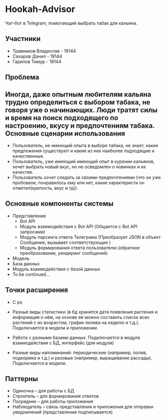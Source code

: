 # Hookah-Advisor
Чат-бот в Telegram, помогающий выбрать табак для кальяна.

Участники
---------
- Травников Владислав - 19144
- Сахаров Данил - 19144
- Гарипов Тимур - 19144

Проблема
--------

Иногда, даже опытным любителям кальяна трудно определиться с выбором табака, не говоря уже о начинающих. Люди тратят силы и время на поиск подходящего по настроению, вкусу и предпочтениям табака.  
Основные сценарии использования
-------------------------------
- Пользователь, не имеющий опыта в выборе табака, не знает, какие предложения существуют и какие из них наиболее подходящие и качественные. 
- Пользователь, уже имеющий имеющий опыт в курении кальянов, хочет выбрать новый вкус, но не осведомлен о новинках и их качестве.
- Пользователь хочет следить за своими предпочтениями (что он уже пробовали, понравилось ему или нет, какие характеристи он отметил(крепость, вкус и тд)). 

Основные компоненты системы
---------------------------

- Представление
  - Bot API
  - Модуль взаимодействия с Bot API (Общается с Bot API запросами)
  - Модуль парсинга ответа Телеграма (Преобразует JSON в объект Сообщение, вызывает соответствующие )
  - Модуль формирования ответа пользователю (обратное преобразование, рендеринг сообщений)
- Модель
- База данных
- Модуль взаимодействия с базой данных
- To be continued...


Точки расширения
----------------
- С ро



- Разные виды статистики (в бд хранится дата появления растения и информация о нём, на основе её можно составить список всех растений с их возрастом, график полива на неделю и т.д.). Подключается в модели и приложении.
- Работа с разными базами данных. Подключается в модуле взаимодействия с БД, интерфейс (для модуля)
- Разные виды напоминаний: периодические (например, полив, подкормка и т.д.) и разовые (например, выращивание рассады). Подключается в модели. 

Паттерны
--------
- Одиночка – для работы с БД 
- Строитель – для формирования ответов
- Посредник – для работы приложения
- Наблюдатель  – связь представления и приложения для отправки уведомлений (представление подписывается)
